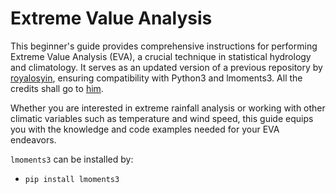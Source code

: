 # Extreme Value Analysis

  This beginner's guide provides comprehensive instructions for performing Extreme Value Analysis (EVA), a crucial technique in statistical hydrology and climatology. It serves as an updated version of a previous repository by [royalosyin](https://github.com/royalosyin/A-Beginner-Guide-to-Carry-out-Extreme-Value-Analysis-with-Codes-in-Python), ensuring compatibility with Python3 and lmoments3. All the credits shall go to [him](https://github.com/royalosyin/A-Beginner-Guide-to-Carry-out-Extreme-Value-Analysis-with-Codes-in-Python).

Whether you are interested in extreme rainfall analysis or working with other climatic variables such as temperature and wind speed, this guide equips you with the knowledge and code examples needed for your EVA endeavors.


`lmoments3` can be installed by:
* `pip install lmoments3`
